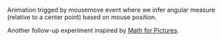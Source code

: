 Animation trigged by mousemove event where we infer angular measure (relative
to a center point) based on mouse position.

Another follow-up experiment inspired by [Math for Pictures](http://macwright.org/2013/03/05/math-for-pictures.html).
